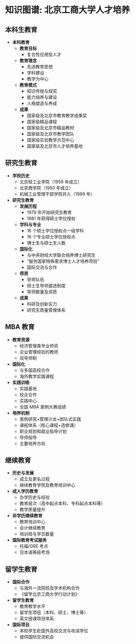 # 知识图谱: 北京工商大学人才培养

## 本科生教育

-   **本科教育**
    -   **教育目标**
        -   复合性应用型人才
    -   **教育理念**
        -   先进教育思想
        -   学科建设
        -   教学为中心
    -   **教育模式**
        -   知识传授与探究
        -   能力培养与建设
        -   人格塑造与养成
    -   **成果**
        -   国家级及北京市教育教学成果奖
        -   国家级精品课程
        -   国家级及北京市精品教材
        -   国家级及北京市教学团队
        -   国家级实验教学示范中心
        -   国家级及北京市人才培养基地

## 研究生教育

-   **学校历史**
    -   北京轻工业学院（1958 年成立）
    -   北京商学院（1950 年成立）
    -   机械工业管理干部学院并入（1999 年）
-   **研究生教育**
    -   **发展历程**
        -   1979 年开始研究生教育
        -   1981 年获得硕士学位授权
    -   **学科与专业**
        -   16 个硕士学位授权点一级学科
        -   16 个专业硕士学位授权点
        -   博士生与硕士生人数
    -   **国际化**
        -   与中央财经大学联合培养博士研究生
        -   “服务国家特殊需求博士人才培养项目”
        -   国际交流与合作
    -   **师资**
        -   导师队伍
        -   硕士生导师遴选制度
        -   导师数量及资质
    -   **成果**
        -   科研及创新实力
        -   研究生质量管理体系

## MBA 教育

-   **教育资源**
    -   经济管理类专业师资
    -   企业管理经验的教师
    -   双导师制
-   **国际化**
    -   与多国高校合作
    -   海外教学实践课程
-   **实践训练**
    -   实践基地
    -   校企合作
    -   实践中心
    -   全国 MBA 案例大赛成绩
-   **培养机制**
    -   案例研究+管理沙龙+团队式实践
    -   课程体系（核心课程+选修课）
    -   职业规划和就业指导计划
    -   导师指导
    -   主要培养方向

## 继续教育

-   **历史与发展**
    -   成立及更名过程
    -   继续教育学院及教育培训中心
-   **成人学历教育**
    -   办学历史与经验
    -   教育层次（高中起点本科、专科起点本科等）
    -   教学质量提升
-   **非学历继续教育**
    -   教育培训中心
    -   会计继续教育
    -   培训班与学员数量
-   **国际教育考试服务**
    -   托福/GRE 考点
    -   日本语等级考场

## 留学生教育

-   **国际合作**
    -   与海外一流院校及学术机构合作
    -   《留学北京工商大学行动计划》
-   **留学生教育**
    -   教育教学水平
    -   留学生项目（本科、硕士、博士等）
    -   英文授课项目体系
-   **国际项目**
    -   本校学生赴国外高校交流与攻读学位
    -   提供国际交流机会
